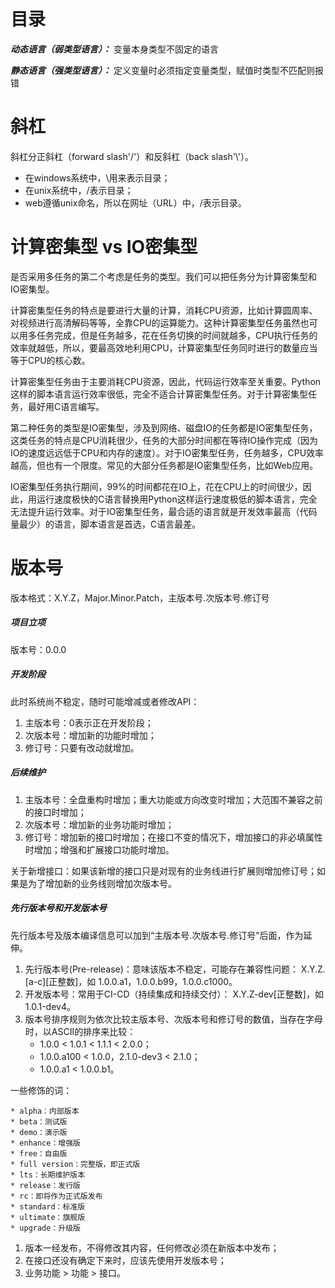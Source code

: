 # 目录




***动态语言（弱类型语言）：***
变量本身类型不固定的语言

***静态语言（强类型语言）：***
定义变量时必须指定变量类型，赋值时类型不匹配则报错

# 斜杠

斜杠分正斜杠（forward slash'/'）和反斜杠（back slash'\\'）。

* 在windows系统中，\\用来表示目录；
* 在unix系统中，/表示目录；
* web遵循unix命名，所以在网址（URL）中，/表示目录。


# 计算密集型 vs IO密集型

是否采用多任务的第二个考虑是任务的类型。我们可以把任务分为计算密集型和IO密集型。

计算密集型任务的特点是要进行大量的计算，消耗CPU资源，比如计算圆周率、对视频进行高清解码等等，全靠CPU的运算能力。这种计算密集型任务虽然也可以用多任务完成，但是任务越多，花在任务切换的时间就越多，CPU执行任务的效率就越低，所以，要最高效地利用CPU，计算密集型任务同时进行的数量应当等于CPU的核心数。

计算密集型任务由于主要消耗CPU资源，因此，代码运行效率至关重要。Python这样的脚本语言运行效率很低，完全不适合计算密集型任务。对于计算密集型任务，最好用C语言编写。

第二种任务的类型是IO密集型，涉及到网络、磁盘IO的任务都是IO密集型任务，这类任务的特点是CPU消耗很少，任务的大部分时间都在等待IO操作完成（因为IO的速度远远低于CPU和内存的速度）。对于IO密集型任务，任务越多，CPU效率越高，但也有一个限度。常见的大部分任务都是IO密集型任务，比如Web应用。

IO密集型任务执行期间，99%的时间都花在IO上，花在CPU上的时间很少，因此，用运行速度极快的C语言替换用Python这样运行速度极低的脚本语言，完全无法提升运行效率。对于IO密集型任务，最合适的语言就是开发效率最高（代码量最少）的语言，脚本语言是首选，C语言最差。


# 版本号

版本格式：X.Y.Z，Major.Minor.Patch，主版本号.次版本号.修订号

##### 项目立项

版本号：0.0.0

##### 开发阶段

此时系统尚不稳定，随时可能增减或者修改API：

1. 主版本号：0表示正在开发阶段；
2. 次版本号：增加新的功能时增加；
3. 修订号：只要有改动就增加。

##### 后续维护

1. 主版本号：全盘重构时增加；重大功能或方向改变时增加；大范围不兼容之前的接口时增加；
2. 次版本号：增加新的业务功能时增加；
3. 修订号：增加新的接口时增加；在接口不变的情况下，增加接口的非必填属性时增加；增强和扩展接口功能时增加。

关于新增接口：如果该新增的接口只是对现有的业务线进行扩展则增加修订号；如果是为了增加新的业务线则增加次版本号。

##### 先行版本号和开发版本号

先行版本号及版本编译信息可以加到“主版本号.次版本号.修订号”后面，作为延伸。

1. 先行版本号(Pre-release)：意味该版本不稳定，可能存在兼容性问题：
    X.Y.Z.[a-c][正整数]，如 1.0.0.a1，1.0.0.b99，1.0.0.c1000。
2. 开发版本号：常用于CI-CD（持续集成和持续交付）： 
    X.Y.Z-dev[正整数]，如 1.0.1-dev4。
3. 版本号排序规则为依次比较主版本号、次版本号和修订号的数值，当存在字母时，以ASCII的排序来比较：
    * 1.0.0 < 1.0.1 < 1.1.1 < 2.0.0；
    * 1.0.0.a100 < 1.0.0，2.1.0-dev3 < 2.1.0；
    * 1.0.0.a1 < 1.0.0.b1。

一些修饰的词：

    * alpha：内部版本
    * beta：测试版
    * demo：演示版
    * enhance：增强版
    * free：自由版
    * full version：完整版，即正式版
    * lts：长期维护版本
    * release：发行版
    * rc：即将作为正式版发布
    * standard：标准版
    * ultimate：旗舰版
    * upgrade：升级版


1. 版本一经发布，不得修改其内容，任何修改必须在新版本中发布；
2. 在接口还没有确定下来时，应该先使用开发版本号；
3. 业务功能 > 功能 > 接口。


